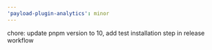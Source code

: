 ```yaml
---
'payload-plugin-analytics': minor
---
```


chore: update pnpm version to 10, add test installation step in release workflow
